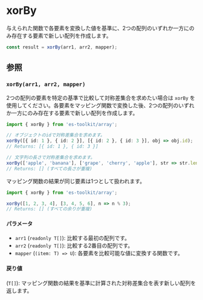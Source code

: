 # xorBy

与えられた関数で各要素を変換した値を基準に、2つの配列のいずれか一方にのみ存在する要素で新しい配列を作成します。

```typescript
const result = xorBy(arr1, arr2, mapper);
```

## 参照

### `xorBy(arr1, arr2, mapper)`

2つの配列の要素を特定の基準で比較して対称差集合を求めたい場合は `xorBy` を使用してください。各要素をマッピング関数で変換した後、2つの配列のいずれか一方にのみ存在する要素で新しい配列を作成します。

```typescript
import { xorBy } from 'es-toolkit/array';

// オブジェクトのidで対称差集合を求めます。
xorBy([{ id: 1 }, { id: 2 }], [{ id: 2 }, { id: 3 }], obj => obj.id);
// Returns: [{ id: 1 }, { id: 3 }]

// 文字列の長さで対称差集合を求めます。
xorBy(['apple', 'banana'], ['grape', 'cherry', 'apple'], str => str.length);
// Returns: [] (すべての長さが重複)
```

マッピング関数の結果が同じ要素は1つとして扱われます。

```typescript
import { xorBy } from 'es-toolkit/array';

xorBy([1, 2, 3, 4], [3, 4, 5, 6], n => n % 3);
// Returns: [] (すべての余りが重複)
```

#### パラメータ

- `arr1` (`readonly T[]`): 比較する最初の配列です。
- `arr2` (`readonly T[]`): 比較する2番目の配列です。
- `mapper` (`(item: T) => U`): 各要素を比較可能な値に変換する関数です。

#### 戻り値

(`T[]`): マッピング関数の結果を基準に計算された対称差集合を表す新しい配列を返します。
